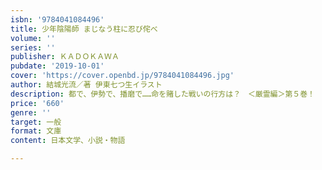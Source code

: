 ```yaml
---
isbn: '9784041084496'
title: 少年陰陽師 まじなう柱に忍び侘べ
volume: ''
series: ''
publisher: ＫＡＤＯＫＡＷＡ
pubdate: '2019-10-01'
cover: 'https://cover.openbd.jp/9784041084496.jpg'
author: 結城光流／著 伊東七つ生イラスト
description: 都で、伊勢で、播磨で……命を賭した戦いの行方は？　＜厳霊編＞第５巻！
price: '660'
genre: ''
target: 一般
format: 文庫
content: 日本文学、小説・物語

---
```

